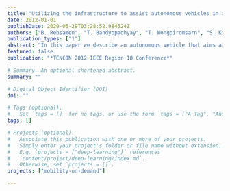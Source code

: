 ```yaml
---
title: "Utilizing the infrastructure to assist autonomous vehicles in a mobility on demand context"
date: 2012-01-01
publishDate: 2020-06-29T03:28:52.984524Z
authors: ["B. Rebsamen", "T. Bandyopadhyay", "T. Wongpiromsarn", "S. Kim", "Z. J. Chong", "B. Qin", "M. H. Ang", "E. Frazzoli", "D. Rus"]
publication_types: ["1"]
abstract: "In this paper we describe an autonomous vehicle that aims at providing shared transportation services in a mobility on demand context. As the service is limited to a known urban environment, prior knowledge of the environment can be exploited, as well as existing infrastructure sensors such as security cameras. We argue that utilizing infrastructure sensors yields greater safety of operation and allows reduction in the number of sensors required on-board, hereby reducing the cost of the vehicle. We describe the role that infrastructure sensors can play and show the resulting improved performances of the system, supported by simulation and field experiment results."
featured: false
publication: "*TENCON 2012 IEEE Region 10 Conference*"

# Summary. An optional shortened abstract.
summary: ""

# Digital Object Identifier (DOI)
doi: ""

# Tags (optional).
#   Set `tags = []` for no tags, or use the form `tags = ["A Tag", "Another Tag"]` for one or more tags.
tags: []

# Projects (optional).
#   Associate this publication with one or more of your projects.
#   Simply enter your project's folder or file name without extension.
#   E.g. `projects = ["deep-learning"]` references
#   `content/project/deep-learning/index.md`.
#   Otherwise, set `projects = []`.
projects: ["mobility-on-demand"]

---
```


